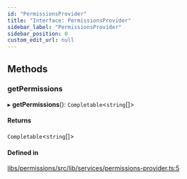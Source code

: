 ```yaml
---
id: "PermissionsProvider"
title: "Interface: PermissionsProvider"
sidebar_label: "PermissionsProvider"
sidebar_position: 0
custom_edit_url: null
---
```


## Methods

### getPermissions

▸ **getPermissions**(): `Completable`<`string`[]\>

#### Returns

`Completable`<`string`[]\>

#### Defined in

[libs/permissions/src/lib/services/permissions-provider.ts:5](https://github.com/cognizone/ng-cognizone/blob/861cbad/libs/permissions/src/lib/services/permissions-provider.ts#L5)
